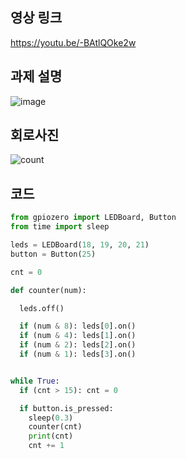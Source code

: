 ## 영상 링크
https://youtu.be/-BAtlQOke2w

## 과제 설명

![image](https://github.com/user-attachments/assets/9ba4a49a-aa84-4beb-bb9c-99aba5e74bd3)

## 회로사진

![count](https://github.com/user-attachments/assets/d36faf96-9fa5-49bc-b086-6aeffa93d401)

## 코드

```python
from gpiozero import LEDBoard, Button
from time import sleep

leds = LEDBoard(18, 19, 20, 21)
button = Button(25)

cnt = 0

def counter(num):

  leds.off()    

  if (num & 8): leds[0].on()
  if (num & 4): leds[1].on()
  if (num & 2): leds[2].on()
  if (num & 1): leds[3].on()


while True:
  if (cnt > 15): cnt = 0

  if button.is_pressed:
    sleep(0.3)
    counter(cnt)
    print(cnt)
    cnt += 1

    
```
